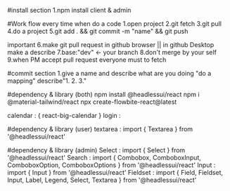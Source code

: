 #install section
1.npm install client & admin

#Work flow every time when do a code
1.open project
2.git fetch
3.git pull
4.do a project
5.git add . && git commit -m "name" && git push

important
6.make git pull request in github browser || in github Desktop make a describe
7.base:"dev" <- your branch
8.don't merge by your self
9.when PM accept pull request everyone must to fetch

#commit section
1.give a name and describe what are you doing "do a mapping" describe"1. 2. 3."

#dependency & library (both)
npm install @headlessui/react
npm i @material-tailwind/react
npx create-flowbite-react@latest


calendar : { react-big-calendar }
login : 


#dependency & library (user)
textarea : import { Textarea } from '@headlessui/react'

#dependency & library (admin)
Select :  import { Select } from '@headlessui/react'
Search : import { Combobox, ComboboxInput, ComboboxOption, ComboboxOptions } from '@headlessui/react'
Input : import { Input } from '@headlessui/react'
Fieldset : import { Field, Fieldset, Input, Label, Legend, Select, Textarea } from '@headlessui/react'

